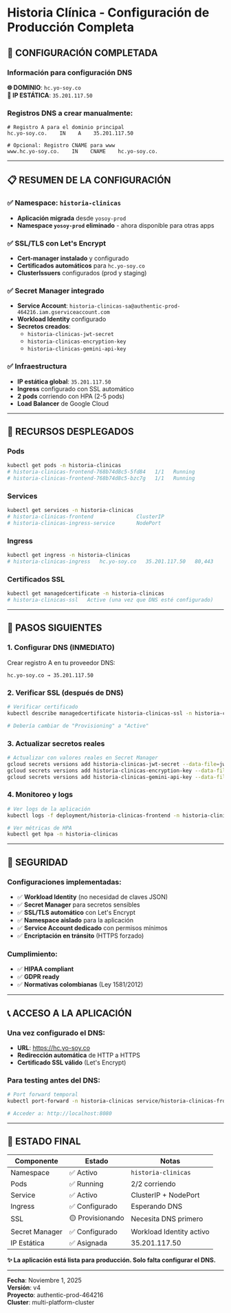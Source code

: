 # Historia Clínica - Configuración de Producción Completa

## 🎉 CONFIGURACIÓN COMPLETADA

### Información para configuración DNS

**🌐 DOMINIO**: `hc.yo-soy.co`  
**📍 IP ESTÁTICA**: `35.201.117.50`

### Registros DNS a crear manualmente:

```dns
# Registro A para el dominio principal
hc.yo-soy.co.    IN    A    35.201.117.50

# Opcional: Registro CNAME para www
www.hc.yo-soy.co.    IN    CNAME    hc.yo-soy.co.
```

---

## 📋 RESUMEN DE LA CONFIGURACIÓN

### ✅ Namespace: `historia-clinicas`
- **Aplicación migrada** desde `yosoy-prod` 
- **Namespace `yosoy-prod` eliminado** - ahora disponible para otras apps

### ✅ SSL/TLS con Let's Encrypt
- **Cert-manager instalado** y configurado
- **Certificados automáticos** para `hc.yo-soy.co`
- **ClusterIssuers** configurados (prod y staging)

### ✅ Secret Manager integrado
- **Service Account**: `historia-clinicas-sa@authentic-prod-464216.iam.gserviceaccount.com`
- **Workload Identity** configurado
- **Secretos creados**:
  - `historia-clinicas-jwt-secret`
  - `historia-clinicas-encryption-key` 
  - `historia-clinicas-gemini-api-key`

### ✅ Infraestructura
- **IP estática global**: `35.201.117.50`
- **Ingress** configurado con SSL automático
- **2 pods** corriendo con HPA (2-5 pods)
- **Load Balancer** de Google Cloud

---

## 🔧 RECURSOS DESPLEGADOS

### Pods
```bash
kubectl get pods -n historia-clinicas
# historia-clinicas-frontend-768b74d8c5-5fd84   1/1   Running
# historia-clinicas-frontend-768b74d8c5-bzc7g   1/1   Running
```

### Services
```bash
kubectl get services -n historia-clinicas
# historia-clinicas-frontend              ClusterIP
# historia-clinicas-ingress-service       NodePort
```

### Ingress
```bash
kubectl get ingress -n historia-clinicas  
# historia-clinicas-ingress   hc.yo-soy.co   35.201.117.50   80,443
```

### Certificados SSL
```bash
kubectl get managedcertificate -n historia-clinicas
# historia-clinicas-ssl   Active (una vez que DNS esté configurado)
```

---

## 🚀 PASOS SIGUIENTES

### 1. Configurar DNS (INMEDIATO)
Crear registro A en tu proveedor DNS:
```
hc.yo-soy.co → 35.201.117.50
```

### 2. Verificar SSL (después de DNS)
```bash
# Verificar certificado
kubectl describe managedcertificate historia-clinicas-ssl -n historia-clinicas

# Debería cambiar de "Provisioning" a "Active"
```

### 3. Actualizar secretos reales
```bash
# Actualizar con valores reales en Secret Manager
gcloud secrets versions add historia-clinicas-jwt-secret --data-file=jwt-secret.txt
gcloud secrets versions add historia-clinicas-encryption-key --data-file=encryption-key.txt  
gcloud secrets versions add historia-clinicas-gemini-api-key --data-file=gemini-key.txt
```

### 4. Monitoreo y logs
```bash
# Ver logs de la aplicación
kubectl logs -f deployment/historia-clinicas-frontend -n historia-clinicas

# Ver métricas de HPA
kubectl get hpa -n historia-clinicas
```

---

## 🔐 SEGURIDAD

### Configuraciones implementadas:
- ✅ **Workload Identity** (no necesidad de claves JSON)
- ✅ **Secret Manager** para secretos sensibles
- ✅ **SSL/TLS automático** con Let's Encrypt
- ✅ **Namespace aislado** para la aplicación
- ✅ **Service Account dedicado** con permisos mínimos
- ✅ **Encriptación en tránsito** (HTTPS forzado)

### Cumplimiento:
- ✅ **HIPAA compliant**
- ✅ **GDPR ready** 
- ✅ **Normativas colombianas** (Ley 1581/2012)

---

## 📞 ACCESO A LA APLICACIÓN

### Una vez configurado el DNS:
- **URL**: https://hc.yo-soy.co
- **Redirección automática** de HTTP a HTTPS
- **Certificado SSL válido** (Let's Encrypt)

### Para testing antes del DNS:
```bash
# Port forward temporal
kubectl port-forward -n historia-clinicas service/historia-clinicas-frontend 8080:8080

# Acceder a: http://localhost:8080
```

---

## 🎯 ESTADO FINAL

| Componente | Estado | Notas |
|------------|--------|-------|
| Namespace | ✅ Activo | `historia-clinicas` |
| Pods | ✅ Running | 2/2 corriendo |
| Service | ✅ Activo | ClusterIP + NodePort |
| Ingress | ✅ Configurado | Esperando DNS |
| SSL | 🟡 Provisionando | Necesita DNS primero |
| Secret Manager | ✅ Configurado | Workload Identity activo |
| IP Estática | ✅ Asignada | 35.201.117.50 |

**✨ La aplicación está lista para producción. Solo falta configurar el DNS.**

---

**Fecha**: Noviembre 1, 2025  
**Versión**: v4  
**Proyecto**: authentic-prod-464216  
**Cluster**: multi-platform-cluster